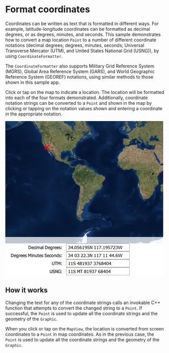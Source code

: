 # Format coordinates

Coordinates can be written as text that is formatted in different ways.
For example, latitude-longitude coordinates can be formatted as decimal
degrees, or as degrees, minutes, and seconds. This sample demonstrates
how to convert a map location `Point` to a number of different
coordinate notations (decimal degrees; degrees, minutes, seconds;
Universal Transverse Mercator (UTM), and United States National Grid
(USNG)), by using `CoordinateFormatter`.

The `CoordinateFormatter` also supports Military Grid Reference System
(MGRS), Global Area Reference System (GARS), and World Geographic
Reference System (GEOREF) notations, using similar methods to those
shown in this sample app.

Click or tap on the map to indicate a location. The location will be
formatted into each of the four formats demonstrated. Additionally,
coordinate notation strings can be converted to a `Point` and shown in
the map by clicking or tapping on the notation values shown and entering
a coordinate in the appropriate notation.

![](screenshot.png)

## How it works

Changing the text for any of the coordinate strings calls an invokable
C++ function that attempts to convert the changed string to a `Point`.
If successful, the `Point` is used to update all the coordinate strings
and the geometry of the `Graphic`.

When you click or tap on the `MapView`, the location is converted from
screen coordinates to a `Point` in map coordinates. As in the previous
case, the `Point` is used to update all the coordinate strings and the
geometry of the `Graphic`.
